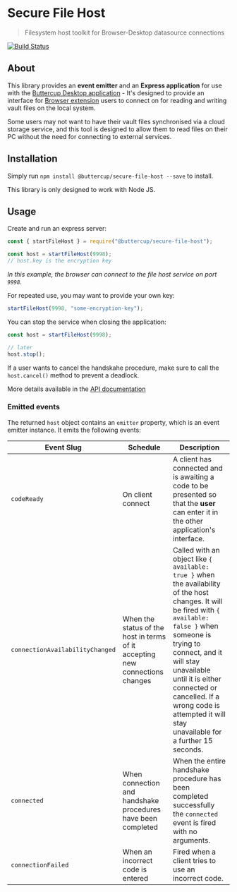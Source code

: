 # Secure File Host
> Filesystem host toolkit for Browser-Desktop datasource connections

[![Build Status](https://travis-ci.org/buttercup/secure-file-host.svg?branch=master)](https://travis-ci.org/buttercup/secure-file-host)

## About

This library provides an **event emitter** and an **Express application** for use with the [Buttercup Desktop application](https://github.com/buttercup/buttercup-desktop) - It's designed to provide an interface for [Browser extension](https://github.com/buttercup/buttercup-browser-extension) users to connect on for reading and writing vault files on the local system.

Some users may not want to have their vault files synchronised via a cloud storage service, and this tool is designed to allow them to read files on their PC without the need for connecting to external services.

## Installation

Simply run `npm install @buttercup/secure-file-host --save` to install.

This library is only designed to work with Node JS.

## Usage

Create and run an express server:

```javascript
const { startFileHost } = require("@buttercup/secure-file-host");

const host = startFileHost(9998);
// host.key is the encryption key
```

_In this example, the browser can connect to the file host service on port `9998`._

For repeated use, you may want to provide your own key:

```javascript
startFileHost(9998, "some-encryption-key");
```

You can stop the service when closing the application:

```javascript
const host = startFileHost(9998);

// later
host.stop();
```

If a user wants to cancel the handskahe procedure, make sure to call the `host.cancel()` method to prevent a deadlock.

More details available in the [API documentation](API.md)

### Emitted events

The returned `host` object contains an `emitter` property, which is an event emitter instance. It emits the following events:

| Event Slug    | Schedule               | Description                                               |
|---------------|------------------------|-----------------------------------------------------------|
| `codeReady`   | On client connect      | A client has connected and is awaiting a code to be presented so that the **user** can enter it in the other application's interface. |
| `connectionAvailabilityChanged` | When the status of the host in terms of it accepting new connections changes | Called with an object like `{ available: true }` when the availability of the host changes. It will be fired with `{ available: false }` when someone is trying to connect, and it will stay unavailable until it is either connected or cancelled. If a wrong code is attempted it will stay unavailable for a further 15 seconds. |
| `connected`   |  When connection and handshake procedures have been completed | When the entire handshake procedure has been completed successfully the `connected` event is fired with no arguments. |
| `connectionFailed` | When an incorrect code is entered | Fired when a client tries to use an incorrect code. |
